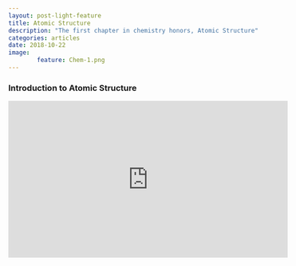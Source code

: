 ```yaml
---
layout: post-light-feature
title: Atomic Structure
description: "The first chapter in chemistry honors, Atomic Structure"
categories: articles
date: 2018-10-22
image:
        feature: Chem-1.png
---
```

### Introduction to Atomic Structure
<iframe width="560" height="315" src="https://www.youtube.com/embed/1xSQlwWGT8M" frameborder="0" allow="autoplay; encrypted-media" allowfullscreen></iframe>
